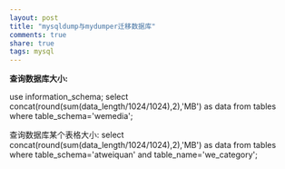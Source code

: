 ```yaml
---
layout: post
title: "mysqldump与mydumper迁移数据库"
comments: true
share: true
tags: mysql
---
```



**查询数据库大小:**

use information_schema;
select concat(round(sum(data_length/1024/1024),2),'MB') as data from tables
where table_schema='wemedia';

查询数据库某个表格大小: 
select concat(round(sum(data_length/1024/1024),2),'MB') as data from tables
where table_schema='atweiquan' and table_name='we_category';

